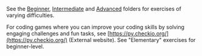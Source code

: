 See the [Beginner](/Resources/Python/Beginner), [Intermediate](/Resources/Python/Intermediate) and [Advanced](/Resources/Python/Advanced) folders for exercises of varying difficulties.

For coding games where you can improve your coding skills by solving engaging challenges and fun tasks, see [https://py.checkio.org/](https://py.checkio.org/) (External website). See "Elementary" exercises for beginner-level.

